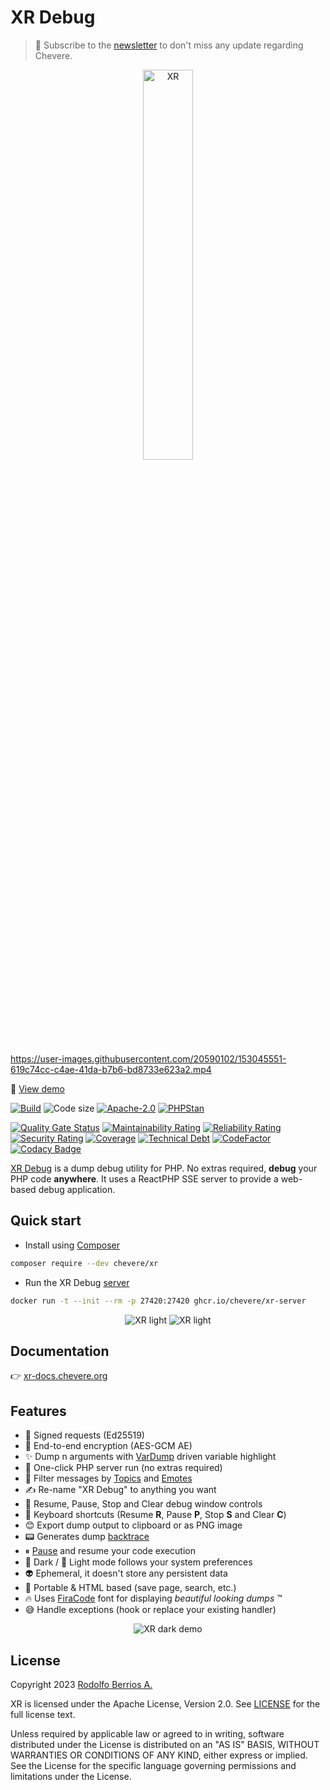 # XR Debug

> 🔔 Subscribe to the [newsletter](https://chv.to/chevere-newsletter) to don't miss any update regarding Chevere.

<p align="center"><img alt="XR" src="xr.svg" width="40%"></p>

https://user-images.githubusercontent.com/20590102/153045551-619c74cc-c4ae-41da-b7b6-bd8733e623a2.mp4

🦄 [View demo](https://user-images.githubusercontent.com/20590102/153045551-619c74cc-c4ae-41da-b7b6-bd8733e623a2.mp4)

[![Build](https://img.shields.io/github/actions/workflow/status/chevere/xr/test.yml?branch=0.7&style=flat-square)](https://github.com/chevere/xr/actions)
![Code size](https://img.shields.io/github/languages/code-size/chevere/xr?style=flat-square)
[![Apache-2.0](https://img.shields.io/github/license/chevere/xr?style=flat-square)](LICENSE)
[![PHPStan](https://img.shields.io/badge/PHPStan-level%209-blueviolet?style=flat-square)](https://phpstan.org/)

[![Quality Gate Status](https://sonarcloud.io/api/project_badges/measure?project=chevere_xr&metric=alert_status)](https://sonarcloud.io/dashboard?id=chevere_xr)
[![Maintainability Rating](https://sonarcloud.io/api/project_badges/measure?project=chevere_xr&metric=sqale_rating)](https://sonarcloud.io/dashboard?id=chevere_xr)
[![Reliability Rating](https://sonarcloud.io/api/project_badges/measure?project=chevere_xr&metric=reliability_rating)](https://sonarcloud.io/dashboard?id=chevere_xr)
[![Security Rating](https://sonarcloud.io/api/project_badges/measure?project=chevere_xr&metric=security_rating)](https://sonarcloud.io/dashboard?id=chevere_xr)
[![Coverage](https://sonarcloud.io/api/project_badges/measure?project=chevere_xr&metric=coverage)](https://sonarcloud.io/dashboard?id=chevere_xr)
[![Technical Debt](https://sonarcloud.io/api/project_badges/measure?project=chevere_xr&metric=sqale_index)](https://sonarcloud.io/dashboard?id=chevere_xr)
[![CodeFactor](https://www.codefactor.io/repository/github/chevere/xr/badge)](https://www.codefactor.io/repository/github/chevere/xr)
[![Codacy Badge](https://app.codacy.com/project/badge/Grade/89c64d17be684818b21d44c658c735d0)](https://www.codacy.com/gh/chevere/xr/dashboard)

[XR Debug](https://xr-docs.chevere.org/) is a dump debug utility for PHP. No extras required, **debug** your PHP code **anywhere**. It uses a ReactPHP SSE server to provide a web-based debug application.

## Quick start

* Install using [Composer](https://getcomposer.org/)

```sh
composer require --dev chevere/xr
```

* Run the XR Debug [server](https://xr-docs.chevere.org/server/)

```sh
docker run -t --init --rm -p 27420:27420 ghcr.io/chevere/xr-server
```

<p align="center">
    <img alt="XR light" src=".screen/xr-0.1.3-light-welcome.png">
    <img alt="XR light" src=".screen/xr-0.1.3-dark-welcome.png">
</p>

## Documentation

👉 [xr-docs.chevere.org](https://xr-docs.chevere.org)

## Features

* 🔏 Signed requests (Ed25519)
* 💎 End-to-end encryption (AES-GCM AE)
* ✨ Dump n arguments with [VarDump](https://chevere.org/packages/var-dump.html) driven variable highlight
* 🐘 One-click PHP server run (no extras required)
* 👻 Filter messages by [Topics](https://xr-docs.chevere.org/helpers/xr.html#topic) and [Emotes](https://xr-docs.chevere.org/helpers/xr.html#emote)
* ✍️ Re-name "XR Debug" to anything you want
* 🏁 Resume, Pause, Stop and Clear debug window controls
* 🥷 Keyboard shortcuts (Resume **R**, Pause **P**, Stop **S** and Clear **C**)
* 😊 Export dump output to clipboard or as PNG image
* 📟 Generates dump [backtrace](https://xr-docs.chevere.org/helpers/xr.html#flags)
* ⏸ [Pause](https://xr-docs.chevere.org/helpers/xri.html#pause) and resume your code execution
* 🌚 Dark / 🌝 Light mode follows your system preferences
* 👽 Ephemeral, it doesn't store any persistent data
* 🍒 Portable & HTML based (save page, search, etc.)
* 🔥 Uses [FiraCode](https://github.com/tonsky/FiraCode) font for displaying _beautiful looking dumps_ ™
* 😅 Handle exceptions (hook or replace your existing handler)

<p align="center">
    <img alt="XR dark demo" src=".screen/xr-0.1.3-dark-demo.png">
</p>

## License

Copyright 2023 [Rodolfo Berrios A.](https://rodolfoberrios.com/)

XR is licensed under the Apache License, Version 2.0. See [LICENSE](LICENSE) for the full license text.

Unless required by applicable law or agreed to in writing, software distributed under the License is distributed on an "AS IS" BASIS, WITHOUT WARRANTIES OR CONDITIONS OF ANY KIND, either express or implied. See the License for the specific language governing permissions and limitations under the License.
